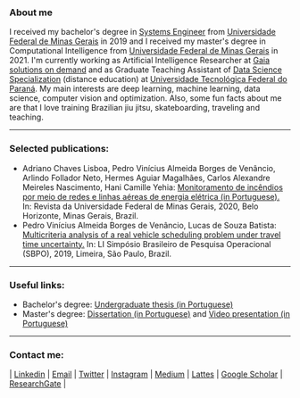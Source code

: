 ### About me

I received my bachelor's degree in <a href="https://geesufmg.com/"> Systems Engineer</a> from <a href="https://ufmg.br/"> Universidade Federal de Minas Gerais</a> in 2019 and I received my master's degree in Computational Intelligence from <a href="https://ufmg.br/"> Universidade Federal de Minas Gerais</a> in 2021. I'm currently working as Artificial Intelligence Researcher at <a href="https://www.gaiasd.com/en-index.html">Gaia solutions on demand</a> and as Graduate Teaching Assistant of <a href="https://coens.dv.utfpr.edu.br/pos/ciencia-dados/">Data Science Specialization</a> (distance education) at <a href="http://www.utfpr.edu.br/campus/doisvizinhos">Universidade Tecnológica Federal do Paraná</a>. My main interests are deep learning, machine learning, data science, computer vision and optimization. Also, some fun facts about me are that I love training Brazilian jiu jitsu, skateboarding, traveling and teaching.

***

### Selected publications:

- Adriano Chaves Lisboa, Pedro Vinícius Almeida Borges de Venâncio, Arlindo Follador Neto, Hermes Aguiar Magalhães, Carlos Alexandre Meireles Nascimento, Hani Camille Yehia: <a href="https://periodicos.ufmg.br/index.php/revistadaufmg/article/view/12703"> Monitoramento de incêndios por meio de redes e linhas aéreas de energia elétrica (in Portuguese). </a> In: Revista da Universidade Federal de Minas Gerais, 2020, Belo Horizonte, Minas Gerais, Brazil.
- Pedro Vinícius Almeida Borges de Venâncio, Lucas de Souza Batista: <a href="https://proceedings.science/sbpo-2019/papers/multicriteria-analysis-of-a-real-vehicle-scheduling-problem-under-travel-time-uncertainty?lang=pt-br">Multicriteria analysis of a real vehicle scheduling problem under travel time uncertainty.</a> In: LI Simpósio Brasileiro de Pesquisa Operacional (SBPO), 2019, Limeira, São Paulo, Brazil.

***

### Useful links:

- Bachelor's degree: <a href="https://drive.google.com/file/d/1hKSkDOWhCb1QHvuw5hxjJC-jAoe2TGBW/view?usp=sharing">Undergraduate thesis (in Portuguese)</a>
- Master's degree: <a href="https://www.ppgee.ufmg.br/diss_defesas_detalhes.php?aluno=1908">Dissertation (in Portuguese)</a> and <a href="https://www.youtube.com/watch?v=Rf8wFbzkJQ0">Video presentation (in Portuguese)</a>

***

### Contact me:

| <a href="https://www.linkedin.com/in/pedbrgs/">Linkedin</a> | <a href="mailto:pedbrgs@gmail.com">Email</a> | <a href="https://twitter.com/pedbrgs">Twitter</a> | <a href="https://www.instagram.com/pedbrgs">Instagram</a> | <a href="https://medium.com/@pedbrgs">Medium</a> | <a href="http://lattes.cnpq.br/2970145748697977">Lattes</a> | <a href="https://scholar.google.com/citations?user=yCwA-p0AAAAJ&hl=pt-BR">Google Scholar</a> | <a href="https://www.researchgate.net/profile/Pedro-Venancio-2">ResearchGate</a> |

